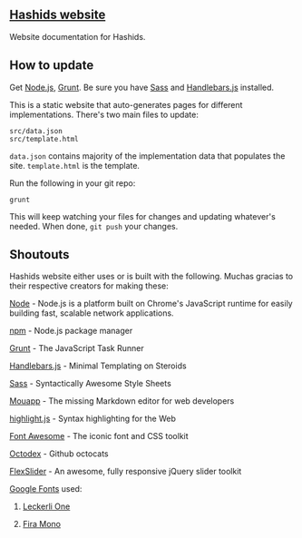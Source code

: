 ## [Hashids website](http://hashids.org)

Website documentation for Hashids.

## How to update

Get [Node.js](http://nodejs.org/), [Grunt](http://gruntjs.com/). Be sure you have [Sass](http://sass-lang.com/) and [Handlebars.js](http://handlebarsjs.com/) installed.

This is a static website that auto-generates pages for different implementations. There's two main files to update:

	src/data.json
	src/template.html
	
`data.json` contains majority of the implementation data that populates the site. `template.html` is the template.

Run the following in your git repo:
	
	grunt

This will keep watching your files for changes and updating whatever's needed. When done, `git push` your changes.

## Shoutouts

Hashids website either uses or is built with the following. Muchas gracias to their respective creators for making these:

[Node](http://nodejs.org/) - Node.js is a platform built on Chrome's JavaScript runtime for easily building fast, scalable network applications.

[npm](https://www.npmjs.org/) - Node.js package manager

[Grunt](http://gruntjs.com/) - The JavaScript Task Runner

[Handlebars.js](http://handlebarsjs.com/) - Minimal Templating on Steroids

[Sass](http://sass-lang.com/) - Syntactically Awesome Style Sheets

[Mouapp](http://mouapp.com/) - The missing Markdown editor for web developers

[highlight.js](https://highlightjs.org/) - Syntax highlighting for the Web

[Font Awesome](http://fortawesome.github.io/Font-Awesome/) - The iconic font and CSS toolkit

[Octodex](https://octodex.github.com/) - Github octocats

[FlexSlider](https://github.com/woothemes/FlexSlider) - An awesome, fully responsive jQuery slider toolkit

[Google Fonts](https://www.google.com/fonts) used:

1. [Leckerli One](https://www.google.com/fonts/specimen/Leckerli+One)
	
2. [Fira Mono](http://www.google.com/fonts/specimen/Fira+Mono)
